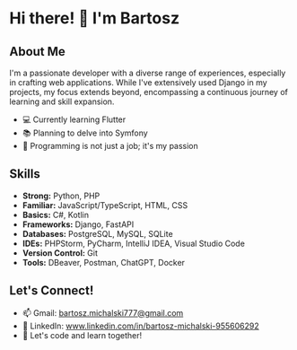 # Hi there! 👋 I'm Bartosz

## About Me
I'm a passionate developer with a diverse range of experiences, especially in crafting web applications. While I've extensively used Django in my projects, 
my focus extends beyond, encompassing a continuous journey of learning and skill expansion.

- 💻 Currently learning Flutter
- 📚 Planning to delve into Symfony
- 🚀 Programming is not just a job; it's my passion

## Skills
- **Strong:** Python, PHP
- **Familiar:** JavaScript/TypeScript, HTML, CSS
- **Basics:** C#, Kotlin
- **Frameworks:** Django, FastAPI
- **Databases:** PostgreSQL, MySQL, SQLite
- **IDEs:** PHPStorm, PyCharm, IntelliJ IDEA, Visual Studio Code
- **Version Control:** Git
- **Tools:** DBeaver, Postman, ChatGPT, Docker

## Let's Connect!
- 📫 Gmail: bartosz.michalski777@gmail.com
- 🔗 LinkedIn: www.linkedin.com/in/bartosz-michalski-955606292
- 👋 Let's code and learn together!
